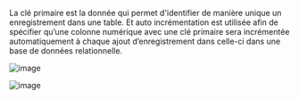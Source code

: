 La clé primaire est la donnée qui permet d'identifier de manière unique un enregistrement dans une table. Et auto incrémentation est utilisée afin de spécifier qu’une colonne numérique avec une clé primaire sera incrémentée automatiquement à chaque ajout d’enregistrement dans celle-ci dans une base de données relationnelle.

![image](https://user-images.githubusercontent.com/112874218/195293769-a0c8cf56-d299-4441-b447-cf7a1f1ddb6b.png)

![image](https://user-images.githubusercontent.com/112874218/195294007-bc8751de-2710-49c0-92ea-2748207b4aef.png)
